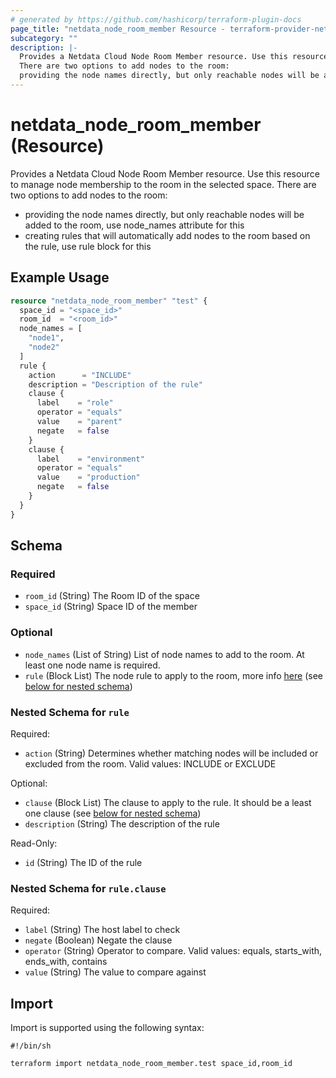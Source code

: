 ```yaml
---
# generated by https://github.com/hashicorp/terraform-plugin-docs
page_title: "netdata_node_room_member Resource - terraform-provider-netdata"
subcategory: ""
description: |-
  Provides a Netdata Cloud Node Room Member resource. Use this resource to manage node membership to the room in the selected space.
  There are two options to add nodes to the room:
  providing the node names directly, but only reachable nodes will be added to the room, use node_names attribute for thiscreating rules that will automatically add nodes to the room based on the rule, use rule block for this
---
```


# netdata_node_room_member (Resource)

Provides a Netdata Cloud Node Room Member resource. Use this resource to manage node membership to the room in the selected space.
There are two options to add nodes to the room:
- providing the node names directly, but only reachable nodes will be added to the room, use node_names attribute for this
- creating rules that will automatically add nodes to the room based on the rule, use rule block for this

## Example Usage

```terraform
resource "netdata_node_room_member" "test" {
  space_id = "<space_id>"
  room_id  = "<room_id>"
  node_names = [
    "node1",
    "node2"
  ]
  rule {
    action      = "INCLUDE"
    description = "Description of the rule"
    clause {
      label    = "role"
      operator = "equals"
      value    = "parent"
      negate   = false
    }
    clause {
      label    = "environment"
      operator = "equals"
      value    = "production"
      negate   = false
    }
  }
}
```

<!-- schema generated by tfplugindocs -->
## Schema

### Required

- `room_id` (String) The Room ID of the space
- `space_id` (String) Space ID of the member

### Optional

- `node_names` (List of String) List of node names to add to the room. At least one node name is required.
- `rule` (Block List) The node rule to apply to the room, more info [here](https://learn.netdata.cloud/docs/netdata-cloud/spaces-and-rooms/node-rule-based-room-assignment) (see [below for nested schema](#nestedblock--rule))

<a id="nestedblock--rule"></a>
### Nested Schema for `rule`

Required:

- `action` (String) Determines whether matching nodes will be included or excluded from the room. Valid values: INCLUDE or EXCLUDE

Optional:

- `clause` (Block List) The clause to apply to the rule. It should be a least one clause (see [below for nested schema](#nestedblock--rule--clause))
- `description` (String) The description of the rule

Read-Only:

- `id` (String) The ID of the rule

<a id="nestedblock--rule--clause"></a>
### Nested Schema for `rule.clause`

Required:

- `label` (String) The host label to check
- `negate` (Boolean) Negate the clause
- `operator` (String) Operator to compare. Valid values: equals, starts_with, ends_with, contains
- `value` (String) The value to compare against

## Import

Import is supported using the following syntax:

```shell
#!/bin/sh

terraform import netdata_node_room_member.test space_id,room_id
```
